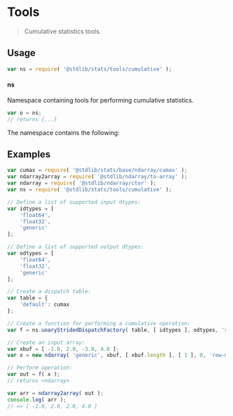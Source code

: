 <!--

@license Apache-2.0

Copyright (c) 2025 The Stdlib Authors.

Licensed under the Apache License, Version 2.0 (the "License");
you may not use this file except in compliance with the License.
You may obtain a copy of the License at

   http://www.apache.org/licenses/LICENSE-2.0

Unless required by applicable law or agreed to in writing, software
distributed under the License is distributed on an "AS IS" BASIS,
WITHOUT WARRANTIES OR CONDITIONS OF ANY KIND, either express or implied.
See the License for the specific language governing permissions and
limitations under the License.

-->

# Tools

> Cumulative statistics tools.

<section class="usage">

## Usage

```javascript
var ns = require( '@stdlib/stats/tools/cumulative' );
```

#### ns

Namespace containing tools for performing cumulative statistics.

```javascript
var o = ns;
// returns {...}
```

The namespace contains the following:

<!-- <toc pattern="*"> -->

<!-- </toc> -->

</section>

<!-- /.usage -->

<section class="examples">

## Examples

<!-- eslint no-undef: "error" -->

```javascript
var cumax = require( '@stdlib/stats/base/ndarray/cumax' );
var ndarray2array = require( '@stdlib/ndarray/to-array' );
var ndarray = require( '@stdlib/ndarray/ctor' );
var ns = require( '@stdlib/stats/tools/cumulative' );

// Define a list of supported input dtypes:
var idtypes = [
    'float64',
    'float32',
    'generic'
];

// Define a list of supported output dtypes:
var odtypes = [
    'float64',
    'float32',
    'generic'
];

// Create a dispatch table:
var table = {
    'default': cumax
};

// Create a function for performing a cumulative operation:
var f = ns.unaryStridedDispatchFactory( table, [ idtypes ], odtypes, 'same' );

// Create an input array:
var xbuf = [ -1.0, 2.0, -3.0, 4.0 ];
var x = new ndarray( 'generic', xbuf, [ xbuf.length ], [ 1 ], 0, 'row-major' );

// Perform operation:
var out = f( x );
// returns <ndarray>

var arr = ndarray2array( out );
console.log( arr );
// => [ -1.0, 2.0, 2.0, 4.0 ]
```

</section>

<!-- /.examples -->

<!-- Section for related `stdlib` packages. Do not manually edit this section, as it is automatically populated. -->

<section class="related">

</section>

<!-- /.related -->

<!-- Section for all links. Make sure to keep an empty line after the `section` element and another before the `/section` close. -->

<section class="links">

</section>

<!-- /.links -->
